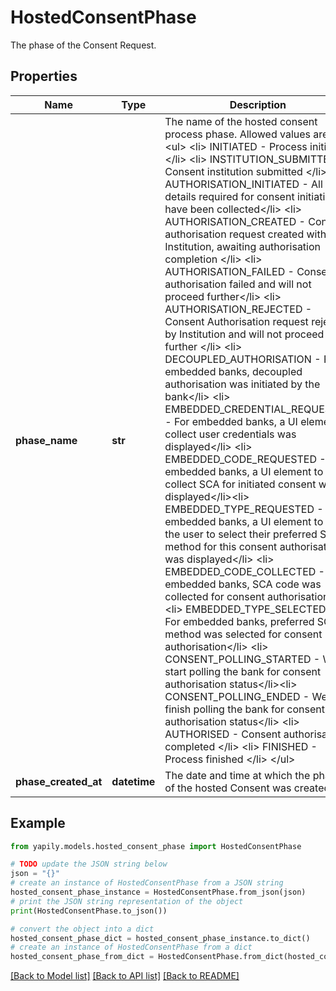 # HostedConsentPhase

The phase of the Consent Request.

## Properties

Name | Type | Description | Notes
------------ | ------------- | ------------- | -------------
**phase_name** | **str** | The name of the hosted consent process phase. Allowed values are : &lt;ul&gt; &lt;li&gt; INITIATED - Process initiated &lt;/li&gt; &lt;li&gt; INSTITUTION_SUBMITTED - Consent institution submitted &lt;/li&gt; &lt;li&gt;    AUTHORISATION_INITIATED - All details required for consent initiation have been collected&lt;/li&gt; &lt;li&gt; AUTHORISATION_CREATED - Consent authorisation request created with Institution, awaiting authorisation completion &lt;/li&gt; &lt;li&gt; AUTHORISATION_FAILED - Consent authorisation failed and will not proceed further&lt;/li&gt; &lt;li&gt; AUTHORISATION_REJECTED - Consent Authorisation request rejected by Institution and will not proceed further &lt;/li&gt; &lt;li&gt;    DECOUPLED_AUTHORISATION - For embedded banks, decoupled authorisation was initiated by the bank&lt;/li&gt; &lt;li&gt;    EMBEDDED_CREDENTIAL_REQUESTED - For embedded banks, a UI element to collect user credentials was displayed&lt;/li&gt; &lt;li&gt;    EMBEDDED_CODE_REQUESTED - For embedded banks, a UI element to collect SCA for initiated consent was displayed&lt;/li&gt;&lt;li&gt;    EMBEDDED_TYPE_REQUESTED - For embedded banks, a UI element to allow the user to select their preferred SCA method for this consent authorisation was displayed&lt;/li&gt; &lt;li&gt;    EMBEDDED_CODE_COLLECTED - For embedded banks, SCA code was collected for consent authorisation&lt;/li&gt;&lt;li&gt;    EMBEDDED_TYPE_SELECTED - For embedded banks, preferred SCA method was selected for consent authorisation&lt;/li&gt; &lt;li&gt;    CONSENT_POLLING_STARTED - We start polling the bank for consent authorisation status&lt;/li&gt;&lt;li&gt;    CONSENT_POLLING_ENDED - We finish polling the bank for consent authorisation status&lt;/li&gt; &lt;li&gt; AUTHORISED - Consent authorisation completed &lt;/li&gt; &lt;li&gt; FINISHED - Process finished &lt;/li&gt;  &lt;/ul&gt; | [optional] 
**phase_created_at** | **datetime** | The date and time at which the phase of the hosted Consent was created. | [optional] 

## Example

```python
from yapily.models.hosted_consent_phase import HostedConsentPhase

# TODO update the JSON string below
json = "{}"
# create an instance of HostedConsentPhase from a JSON string
hosted_consent_phase_instance = HostedConsentPhase.from_json(json)
# print the JSON string representation of the object
print(HostedConsentPhase.to_json())

# convert the object into a dict
hosted_consent_phase_dict = hosted_consent_phase_instance.to_dict()
# create an instance of HostedConsentPhase from a dict
hosted_consent_phase_from_dict = HostedConsentPhase.from_dict(hosted_consent_phase_dict)
```
[[Back to Model list]](../README.md#documentation-for-models) [[Back to API list]](../README.md#documentation-for-api-endpoints) [[Back to README]](../README.md)



